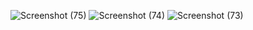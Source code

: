 ![Screenshot (75)](https://github.com/anik-c/PRODIGY_SD_01/assets/142009920/3f4036c9-0ddb-45a0-8837-934ad1975648)
![Screenshot (74)](https://github.com/anik-c/PRODIGY_SD_01/assets/142009920/bb896eb5-9f87-4320-b7d7-276b29fa632e)
![Screenshot (73)](https://github.com/anik-c/PRODIGY_SD_01/assets/142009920/378ed5ba-4f9d-482e-a81f-c3a9879891fa)
